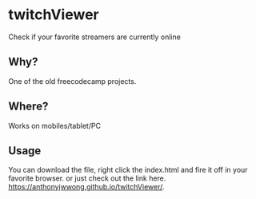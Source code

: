 # twitchViewer
Check if your favorite streamers are currently online

## Why?
One of the old freecodecamp projects.

## Where?
Works on mobiles/tablet/PC

## Usage 
You can download the file, right click the index.html and fire it off in your favorite browser.
or just check out the link here.
 https://anthonyjwwong.github.io/twitchViewer/.
